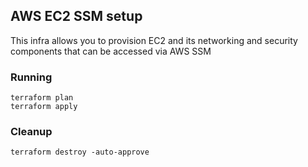 ## AWS EC2 SSM setup

This infra allows you to provision EC2 and its networking and security components
that can be accessed via AWS SSM


### Running

```shell
terraform plan
terraform apply
```

### Cleanup

```shell
terraform destroy -auto-approve
```
